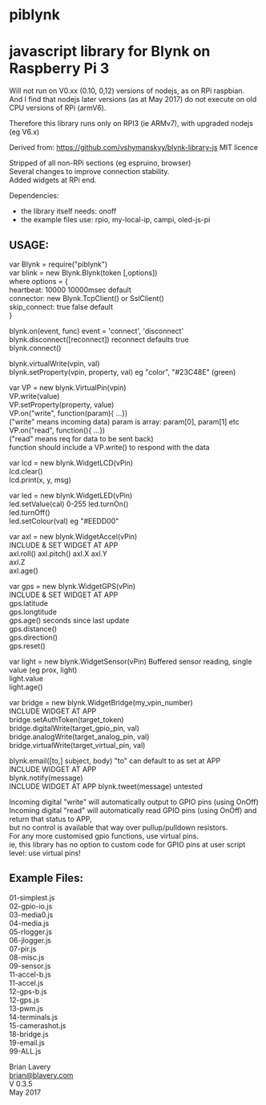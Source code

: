 # piblynk  
# javascript library for Blynk on Raspberry Pi 3

Will not run on V0.xx (0.10, 0,12) versions of nodejs, as on RPi raspbian.   
And I find that nodejs later versions (as at May 2017) do not execute on old CPU versions of RPi (armV6).

Therefore this library runs only on RPI3 (ie ARMv7), with upgraded nodejs (eg V6.x)

Derived from:  https://github.com/vshymanskyy/blynk-library-js
   MIT licence

Stripped of all non-RPi sections (eg espruino, browser)  
Several changes to improve connection stability.  
Added widgets at RPi end.

Dependencies:  
* the library itself needs: onoff  
* the example files use: rpio, my-local-ip, campi, oled-js-pi

## USAGE:

var Blynk = require("piblynk")      
var blink = new Blynk.Blynk(token [,options])  
    where options = {  
    heartbeat: 10000            10000msec default  
    connector: new Blynk.TcpClient()     or SslClient()  
    skip_connect: true         false default  
     }
 
blynk.on(event, func)   event = 'connect', 'disconnect'  
blynk.disconnect([reconnect])   reconnect defaults true  
blynk.connect()

blynk.virtualWrite(vpin, val)  
blynk.setProperty(vpin, property, val)    eg "color", "#23C48E"  (green)

var VP = new blynk.VirtualPin(vpin)  
   VP.write(value)  
   VP.setProperty(property, value)  
   VP.on("write", function(param){ ...})      
     ("write" means incoming data)  param is array: param[0], param[1] etc  
   VP.on("read", function(){ ...})  
     ("read" means req for data to be sent back)    
     function should include a VP.write() to respond with the data  


var lcd = new blynk.WidgetLCD(vPin)  
    lcd.clear()  
    lcd.print(x, y, msg)

var led = new blynk.WidgetLED(vPin)  
    led.setValue(cal)    0-255 
    led.turnOn()  
    led.turnOff()  
    led.setColour(val)   eg "#EEDD00"  

var axl = new blynk.WidgetAccel(vPin)  
    INCLUDE & SET WIDGET AT APP  
    axl.roll() 
    axl.pitch() 
    axl.X 
    axl.Y  
    axl.Z  
    axl.age()

var gps = new blynk.WidgetGPS(vPin)  
    INCLUDE & SET WIDGET AT APP  
    gps.latitude  
    gps.longtitude  
    gps.age()    seconds since last update  
    gps.distance()  
    gps.direction()  
    gps.reset()  
    
var light = new blynk.WidgetSensor(vPin)    Buffered sensor reading, single value (eg prox, light)  
    light.value  
    light.age()

var bridge = new blynk.WidgetBridge(my_vpin_number)  
    INCLUDE WIDGET AT APP  
    bridge.setAuthToken(target_token)  
    bridge.digitalWrite(target_gpio_pin, val)  
    bridge.analogWrite(target_analog_pin, val)  
    bridge.virtualWrite(target_virtual_pin, val)

blynk.email([to,] subject, body)    "to" can default to as set at APP   
    INCLUDE WIDGET AT APP  
blynk.notify(message)  
    INCLUDE WIDGET AT APP 
blynk.tweet(message)  untested  

Incoming digital "write" will automatically output to GPIO pins (using OnOff)  
Incoming digital "read" will automatically read GPIO pins (using OnOff) and return that status to APP,  
        but no control is available that way over pullup/pulldown resistors.  
For any more customised gpio functions, use virtual pins.   
       ie, this library has no option to custom code for GPIO pins at user script level: use virtual pins!

## Example Files:

01-simplest.js  
02-gpio-io.js  
03-media0.js  
04-media.js  
05-rlogger.js  
06-jlogger.js  
07-pir.js  
08-misc.js  
09-sensor.js  
11-accel-b.js  
11-accel.js  
12-gps-b.js  
12-gps.js  
13-pwm.js  
14-terminals.js  
15-camerashot.js  
18-bridge.js  
19-email.js  
99-ALL.js 


Brian Lavery  
brian@blavery.com  
V 0.3.5  
May 2017










